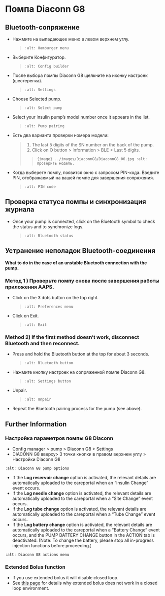 # Помпа Diaconn G8

## Bluetooth-сопряжение

- Нажмите на выпадающее меню в левом верхнем углу.

  > ```{image} ../images/DiaconnG8/DiaconnG8_01.jpg
  > :alt: Hamburger menu
  > ```

- Выберите Конфигуратор.

  > ```{image} ../images/DiaconnG8/DiaconnG8_02.jpg
  > :alt: Config builder
  > ```

- После выбора помпы Diaconn G8 щелкните на иконку настроек (шестеренка).

  > ```{image} ../images/DiaconnG8/DiaconnG8_03.jpg
  > :alt: Settings
  > ```

- Choose Selected pump.

  > ```{image} ../images/DiaconnG8/DiaconnG8_04.jpg
  > :alt: Select pump
  > ```

- Select your insulin pump’s model number once it appears in the list.

  > ```{image} ../images/DiaconnG8/DiaconnG8_05.jpg
  > :alt: Pump pairing
  > ```

- Есть два варианта проверки номера модели:

  > 1. The last 5 digits of the SN number on the back of the pump.
  > 2. Click on O button > Information > BLE > Last 5 digits.
  > 
  > > `{image} ../images/DiaconnG8/DiaconnG8_06.jpg
    :alt: проверить модель.`

- Когда выберете помпу, появится окно с запросом PIN-кода. Введите PIN, отображаемый на вашей помпе для завершения сопряжения.

  > ```{image} ../images/DiaconnG8/DiaconnG8_07.jpg
  > :alt: PIN code
  > ```

## Проверка статуса помпы и синхронизация журнала

- Once your pump is connected, click on the Bluetooth symbol to check the status and to synchronize logs.

  > ```{image} ../images/DiaconnG8/DiaconnG8_08.jpg
  > :alt: Bluetooth status
  > ```

## Устранение неполадок Bluetooth-соединения

**What to do in the case of an unstable Bluetooth connection with the pump.**

### Метод 1 ) Проверьте помпу снова после завершения работы приложения AAPS.

- Click on the 3 dots button on the top right.

  > ```{image} ../images/DiaconnG8/DiaconnG8_09.jpg
  > :alt: Preferences menu
  > ```

- Click on Exit.

  > ```{image} ../images/DiaconnG8/DiaconnG8_10.jpg
  > :alt: Exit
  > ```

### Method 2) If the first method doesn’t work, disconnect Bluetooth and then reconnect.

- Press and hold the Bluetooth button at the top for about 3 seconds.

  > ```{image} ../images/DiaconnG8/DiaconnG8_11.jpg
  > :alt: Bluetooth button
  > ```

- Нажмите кнопку настроек на сопряженной помпе Diaconn G8.

  > ```{image} ../images/DiaconnG8/DiaconnG8_12.jpg
  > :alt: Settings button
  > ```

- Unpair.

  > ```{image} ../images/DiaconnG8/DiaconnG8_13.jpg
  > :alt: Unpair
  > ```

- Repeat the Bluetooth pairing process for the pump (see above).

## Further Information

### Настройка параметров помпы G8 Diaconn

- Config manager > pump > Diaconn G8 > Settings
- DIACONN G8 вверху> 3 точки кнопки в правом верхнем углу > Настройки Diaconn G8

```{image} ../images/DiaconnG8/DiaconnG8_14.jpg
:alt: Diaconn G8 pump options
```

- If the **Log reservoir change** option is activated, the relevant details are automatically uploaded to the careportal when an “Insulin Change” event occurs.
- If the **Log needle change** option is activated, the relevant details are automatically uploaded to the careportal when a “Site Change” event occurs.
- If the **Log tube change** option is activated, the relevant details are automatically uploaded to the careportal when a “Tube Change” event occurs.
- If the **Log battery change** option is activated, the relevant details are automatically uploaded to the careportal when a “Battery Change” event occurs, and the PUMP BATTERY CHANGE button in the ACTION tab is deactivated. (Note: To change the battery, please stop all in-progress injection functions before proceeding.)

```{image} ../images/DiaconnG8/DiaconnG8_15.jpg
:alt: Diaconn G8 actions menu
```

### Extended Bolus function

- If you use extended bolus it will disable closed loop.
- See [this page](Extended-Carbs-why-extended-boluses-won-t-work-in-a-closed-loop-environment) for details why extended bolus does not work in a closed loop environment.
